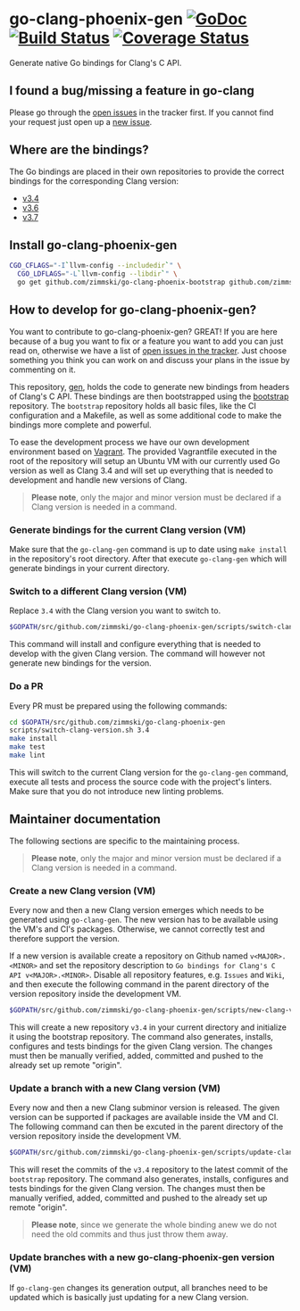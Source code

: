 # go-clang-phoenix-gen [![GoDoc](https://godoc.org/github.com/zimmski/go-clang-phoenix-gen?status.png)](https://godoc.org/github.com/zimmski/go-clang-phoenix-gen) [![Build Status](https://travis-ci.org/zimmski/go-clang-phoenix-gen.svg?branch=master)](https://travis-ci.org/zimmski/go-clang-phoenix-gen) [![Coverage Status](https://coveralls.io/repos/zimmski/go-clang-phoenix-gen-gen/badge.png?branch=master)](https://coveralls.io/r/zimmski/go-clang-phoenix-gen?branch=master)

Generate native Go bindings for Clang's C API.

## I found a bug/missing a feature in go-clang

Please go through the [open issues](/issues) in the tracker first. If you cannot find your request just open up a [new issue](/issues/new).

## Where are the bindings?

The Go bindings are placed in their own repositories to provide the correct bindings for the corresponding Clang version:

- [v3.4](https://github.com/zimmski/go-clang-phoenix-v3.4)
- [v3.6](https://github.com/zimmski/go-clang-phoenix-v3.6)
- [v3.7](https://github.com/zimmski/go-clang-phoenix-v3.7)

## Install go-clang-phoenix-gen

```bash
CGO_CFLAGS="-I`llvm-config --includedir`" \
  CGO_LDFLAGS="-L`llvm-config --libdir`" \
  go get github.com/zimmski/go-clang-phoenix-bootstrap github.com/zimmski/go-clang-phoenix-gen
```

## How to develop for go-clang-phoenix-gen?

You want to contribute to go-clang-phoenix-gen? GREAT! If you are here because of a bug you want to fix or a feature you want to add you can just read on, otherwise we have a list of [open issues in the tracker](/issues). Just choose something you think you can work on and discuss your plans in the issue by commenting on it.

This repository, [gen](github.com/zimmski/go-clang-phoenix-gen), holds the code to generate new bindings from headers of Clang's C API. These bindings are then bootstrapped using the [bootstrap](github.com/zimmski/go-clang-phoenix-bootstrap) repository. The `bootstrap` repository holds all basic files, like the CI configuration and a Makefile, as well as some additional code to make the bindings more complete and powerful.

To ease the development process we have our own development environment based on [Vagrant](https://www.vagrantup.com/). The provided Vagrantfile executed in the root of the repository will setup an Ubuntu VM with our currently used Go version as well as Clang 3.4 and will set up everything that is needed to development and handle new versions of Clang.

> **Please note**, only the major and minor version must be declared if a Clang version is needed in a command.

### Generate bindings for the current Clang version (VM)

Make sure that the `go-clang-gen` command is up to date using `make install` in the repository's root directory. After that execute `go-clang-gen` which will generate bindings in your current directory.

### Switch to a different Clang version (VM)

Replace `3.4` with the Clang version you want to switch to.

```bash
$GOPATH/src/github.com/zimmski/go-clang-phoenix-gen/scripts/switch-clang-version.sh 3.4
```

This command will install and configure everything that is needed to develop with the given Clang version. The command will however not generate new bindings for the version.

### Do a PR

Every PR must be prepared using the following commands:

```bash
cd $GOPATH/src/github.com/zimmski/go-clang-phoenix-gen
scripts/switch-clang-version.sh 3.4
make install
make test
make lint
```

This will switch to the current Clang version for the `go-clang-gen` command, execute all tests and process the source code with the project's linters. Make sure that you do not introduce new linting problems.

## Maintainer documentation

The following sections are specific to the maintaining process.

> **Please note**, only the major and minor version must be declared if a Clang version is needed in a command.

### Create a new Clang version (VM)

Every now and then a new Clang version emerges which needs to be generated using `go-clang-gen`. The new version has to be available using the VM's and CI's packages. Otherwise, we cannot correctly test and therefore support the version.

If a new version is available create a repository on Github named `v<MAJOR>.<MINOR>` and set the repository description to `Go bindings for Clang's C API v<MAJOR>.<MINOR>`. Disable all repository features, e.g. `Issues` and `Wiki`, and then execute the following command in the parent directory of the version repository inside the development VM.

```bash
$GOPATH/src/github.com/zimmski/go-clang-phoenix-gen/scripts/new-clang-version.sh 3.4
```

This will create a new repository `v3.4` in your current directory and initialize it using the bootstrap repository. The command also generates, installs, configures and tests bindings for the given Clang version. The changes must then be manually verified, added, committed and pushed to the already set up remote "origin".

### Update a branch with a new Clang version (VM)

Every now and then a new Clang subminor version is released. The given version can be supported if packages are available inside the VM and CI. The following command can then be excuted in the parent directory of the version repository inside the development VM.

```bash
$GOPATH/src/github.com/zimmski/go-clang-phoenix-gen/scripts/update-clang-version.sh 3.4
```

This will reset the commits of the `v3.4` repository to the latest commit of the `bootstrap` repository.  The command also generates, installs, configures and tests bindings for the given Clang version. The changes must then be manually verified, added, committed and pushed to the already set up remote "origin".

> **Please note**, since we generate the whole binding anew we do not need the old commits and thus just throw them away.

### Update branches with a new go-clang-phoenix-gen version (VM)

If `go-clang-gen` changes its generation output, all branches need to be updated which is basically just updating for a new Clang version.
